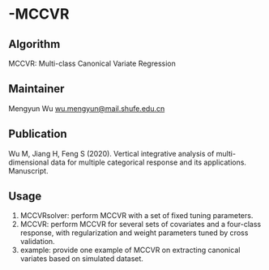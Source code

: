 # -MCCVR

## Algorithm

MCCVR: Multi-class Canonical Variate Regression

## Maintainer

Mengyun Wu wu.mengyun@mail.shufe.edu.cn

## Publication

Wu M, Jiang H,  Feng S (2020). Vertical integrative analysis of multi-dimensional data for multiple categorical response and its applications. Manuscript. 

## Usage

1. MCCVRsolver: perform MCCVR with a set of fixed tuning parameters.
2. MCCVR: perform MCCVR for several sets of covariates and a four-class response, with regularization and weight parameters tuned by cross validation.
3. example: provide one example of MCCVR on extracting canonical variates based on simulated dataset.

